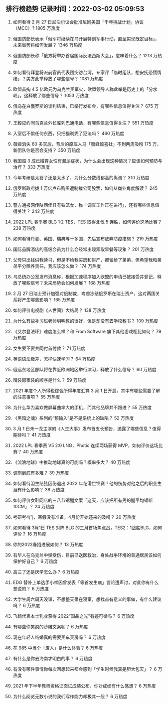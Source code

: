 
## 排行榜趋势 记录时间：2022-03-02 05:09:53
  
  1. 如何看待 2 月 27 日尼泊尔议会批准尼同美国「千年挑战计划」协议（MCC）? 1805 万热度
    
  2. 俄国防部长表示「俄军将继续在乌开展特别军事行动，直至实现既定目标」，未来局势将如何发展？ 1346 万热度
    
  3. 俄国防部长称「俄方将举办首届国际反法西斯大会」，意味着什么？ 1213 万热度
    
  4. 如何看待拜登将派前官员代表团突访台湾，专家评「临时组队，想安抚恐慌情绪」？美方此举释放了哪些信号？ 1081 万热度
    
  5. 欧盟首掏 4.5 亿欧元为乌克兰买军火，欧盟领导人称此举是历史上的「分水岭」，这释放了哪些信号？ 1053 万热度
    
  6. 俄乌在白俄罗斯的谈判结束，已举行发布会，有哪些信息值得关注？ 675 万热度
    
  7. 王毅应约同乌克兰外长库列巴通电话，有哪些信息值得关注？ 551 万热度
    
  8. 入室后不偷任何东西，只把猫剃秃了犯法吗？ 460 万热度
    
  9. 薇娅消失 60 多天后，背后的原班人马「蜜蜂惊喜社」不到两周吸粉 175 万，新团队你是否会支持？ 350 万热度
    
  10. 我国超 3 成已婚育女性有漏尿症状，为什么会出现这种情况？应该如何预防与治疗？ 333 万热度
    
  11. 今年考研是太卷了还是太水了，为什么分数线都高的离谱？ 310 万热度
    
  12. 俄罗斯政府拨 1 万亿卢布购买遭制裁公司股票，如何从商业角度解读？ 245 万热度
    
  13. 警方通报网传陕西佳县有铁笼女，称「调查工作正在进行」，还有哪些信息值得关注？ 242 万热度
    
  14. 2022 LPL 春季赛 BLG 1:2 TES，TES 取得北伐 5 连胜，如何评价这场比赛？ 238 万热度
    
  15. 如何看待丹麦、英国、瑞典等十多国，先后宣布放弃防疫措施？ 219 万热度
    
  16. 国际品牌酒店的高级会员为什么会经常出现索取早餐等现象？ 201 万热度
    
  17. 父母只出钱供我读书，但是不给我买房和财产，都留给了弟弟，但希望我和弟弟平分赡养责任，我应该怎么做？ 174 万热度
    
  18. 乌总统办公室发布消息称，根据加速程序加入欧盟的申请已被接受并登记，释放了哪些信号？未来局势会如何发展？ 168 万热度
    
  19. 2 月 27 日瑞士预计加强对俄制裁，考虑冻结俄罗斯在瑞士资产，这对两国关系将产生哪些影响？ 165 万热度
    
  20. 如何评价电视剧《人世间》大结局？ 138 万热度
    
  21. 为什么有些补习班老师明明教的很好，但是却没有去学校教书？ 109 万热度
    
  22. 《艾尔登法环》难度怎么样？和 From Software 旗下其他游戏相比如何？ 79 万热度
    
  23. 女生要不要共同付首付款？ 71 万热度
    
  24. 英语语法极差，怎样快速学习？ 64 万热度
    
  25. 俄远东地区部队将在靠近欧洲地区举行演习，释放了什么信号？ 60 万热度
    
  26. 精装房家装的顺序是什么？ 59 万热度
    
  27. 2021 年度个人所得税综合所得年度汇算 3 月 1 日开启，其中有哪些需要了解的注意事项？ 55 万热度
    
  28. 为什么华为喜欢做屏幕曲率大的手机，而其他品牌并不跟进？ 55 万热度
    
  29. 《黑暗之魂》系列的“预输入”是不是系统上的缺陷？ 52 万热度
    
  30. 3 月 1 日朱一龙主演的《人生大事》发布首支长预告，透露了哪些信息？值得期待吗？ 41 万热度
    
  31. 2022 LPL 春季赛 V5 2:0 LNG，Photic 连续两场获得 MVP，如何评价这场比赛？ 40 万热度
    
  32. 《流浪地球》中推动地球真的可能吗？概率多大？ 40 万热度
    
  33. 调剂到底有多难？ 39 万热度
    
  34. 如何看待羽生结弦因伤退出 2022 年花滑世锦赛？他的伤势对他之后的职业生涯有什么影响？ 38 万热度
    
  35. 如何评价女鞋网店的三八节锯腿文案「这天，应该把所有男的腿平均锯断 10CM」？ 24 万热度
    
  36. 考研考4门，寒假没有准备，4月份开始还来的及吗？ 20 万热度
    
  37. 如何看待 3月1日 TES 对阵 BLG 的三月首场焦点战，TES2：1战胜BLG，如何评价？ 16 万热度
    
  38. 你的2022春招进展如何？ 13 万热度
    
  39. 有华人在乌克兰中弹受伤，目前已送医救治，身处战争环境的普通居民该如何保护好自己？ 6 万热度
    
  40. 高三了还是厌学怎么办？ 6 万热度
    
  41. EDG 替补上单选手小祥因曾发表「等首发生病」言论遭声讨，对此你有什么想说的？ 6 万热度
    
  42. 大学生周六周天没课，不想整天呆在寝室，想找点有意义的事做，有什么建议吗？ 6 万热度
    
  43. 飞鹤代表本土乳业获得 2022“国品之光”有迹可循吗？ 6 万热度
    
  44. 有哪些你笑疯的沙雕文案呢？ 6 万热度
    
  45. 现在年轻人结婚真的需要买车买房吗？ 6 万热度
    
  46. 在 985 中当个「废人」是什么体验？ 6 万热度
    
  47. 有什么是你去海南才明白的事？ 6 万热度
    
  48. 有没有哪件事情你每次回想起来都会感到「学生时候我真是胆大包天」？ 6 万热度
    
  49. 2021 年下半年教师资格证面试成绩公布，你对成绩有什么感想？ 6 万热度
    
  50. 为什么阅览无数小说的我们写作能力却极其一般？ 6 万热度
    